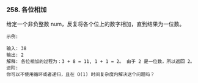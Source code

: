 ### 258. 各位相加



给定一个非负整数 num，反复将各个位上的数字相加，直到结果为一位数。

```
示例:

输入: 38
输出: 2 
解释: 各位相加的过程为：3 + 8 = 11, 1 + 1 = 2。 由于 2 是一位数，所以返回 2。
进阶:
你可以不使用循环或者递归，且在 O(1) 时间复杂度内解决这个问题吗？
```